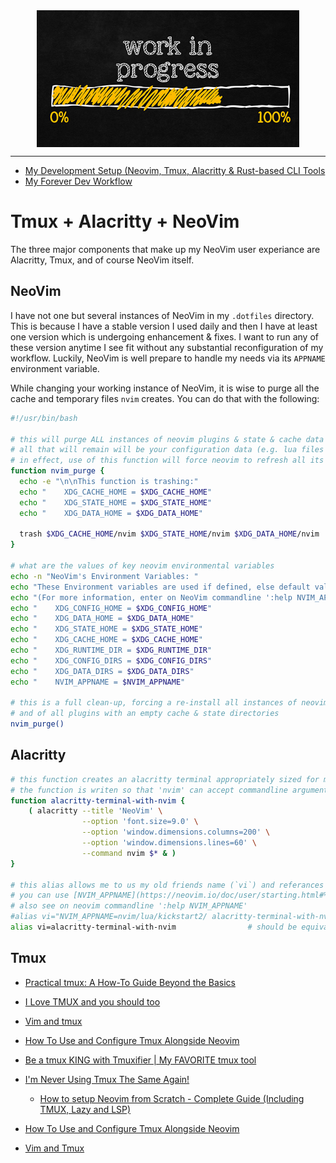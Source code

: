 <!--
Maintainer:   jeffskinnerbox@yahoo.com / www.jeffskinnerbox.me
Version:      0.0.1
-->

<div align="center">
<img src="https://raw.githubusercontent.com/jeffskinnerbox/blog/main/content/images/banners-bkgrds/work-in-progress.jpg" title="These materials require additional work and are not ready for general use." align="center" width=420px height=219px>
</div>

---------------

- [My Development Setup (Neovim, Tmux, Alacritty & Rust-based CLI Tools](https://www.youtube.com/watch?v=stCXFxC4OH0)
- [My Forever Dev Workflow](https://www.youtube.com/watch?v=_YaI2vDbk0o)


# Tmux + Alacritty + NeoVim

The three major components that make up my NeoVim user experiance are Alacritty, Tmux, and of course NeoVim itself.


## NeoVim

I have not one but several instances of NeoVim in my `.dotfiles` directory.
This is because I have a stable version I used daily
and then I have at least one version which is undergoing enhancement & fixes.
I want to run any of these version anytime I see fit without any substantial reconfiguration of my workflow.
Luckily, NeoVim is well prepare to handle my needs via its `APPNAME` environment variable.

While changing your working instance of NeoVim,
it is wise to purge all the cache and temporary files `nvim` creates.
You can do that with the following:

```bash
#!/usr/bin/bash

# this will purge ALL instances of neovim plugins & state & cache data from the systems of directory.
# all that will remain will be your configuration data (e.g. lua files that define your configurations)
# in effect, use of this function will force neovim to refresh all its plugins a new
function nvim_purge {
  echo -e "\n\nThis function is trashing:"
  echo "    XDG_CACHE_HOME = $XDG_CACHE_HOME"
  echo "    XDG_STATE_HOME = $XDG_STATE_HOME"
  echo "    XDG_DATA_HOME = $XDG_DATA_HOME"

  trash $XDG_CACHE_HOME/nvim $XDG_STATE_HOME/nvim $XDG_DATA_HOME/nvim
}

# what are the values of key neovim environmental variables
echo -n "NeoVim's Environment Variables: "
echo "These Environment variables are used if defined, else default values are used."
echo "(For more information, enter on NeoVim commandline ':help NVIM_APPNAME')"
echo "    XDG_CONFIG_HOME = $XDG_CONFIG_HOME"
echo "    XDG_DATA_HOME = $XDG_DATA_HOME"
echo "    XDG_STATE_HOME = $XDG_STATE_HOME"
echo "    XDG_CACHE_HOME = $XDG_CACHE_HOME"
echo "    XDG_RUNTIME_DIR = $XDG_RUNTIME_DIR"
echo "    XDG_CONFIG_DIRS = $XDG_CONFIG_DIRS"
echo "    XDG_DATA_DIRS = $XDG_DATA_DIRS"
echo "    NVIM_APPNAME = $NVIM_APPNAME"

# this is a full clean-up, forcing a re-install all instances of neovim
# and of all plugins with an empty cache & state directories
nvim_purge()
```


## Alacritty

```bash
# this function creates an alacritty terminal appropriately sized for my 'nvim' instance
# the function is writen so that 'nvim' can accept commandline arguments and run in the background
function alacritty-terminal-with-nvim {
    ( alacritty --title 'NeoVim' \
                --option 'font.size=9.0' \
                --option 'window.dimensions.columns=200' \
                --option 'window.dimensions.lines=60' \
                --command nvim $* & )
}

# this alias allows me to us my old friends name (`vi`) and referances the stable neovim executable via the provided path
# you can use [NVIM_APPNAME](https://neovim.io/doc/user/starting.html#%24NVIM_APPNAME) to maintain multiple configurations
# also see on neovim commandline ':help NVIM_APPNAME'
#alias vi="NVIM_APPNAME=nvim/lua/kickstart2/ alacritty-terminal-with-nvim"
alias vi=alacritty-terminal-with-nvim                # should be equivalent to - alias vi="NVIM_APPNAME=nvim/lua/active/ alacritty-terminal-with-nvim"
```


## Tmux

- [Practical tmux: A How-To Guide Beyond the Basics](https://www.youtube.com/watch?v=RmSvKKmLjGU)

- [I Love TMUX and you should too](https://www.youtube.com/watch?v=-B5VDp50daI)
- [Vim and tmux](https://www.youtube.com/playlist?list=PL-v3vdeWVEsXo87wHeVSP_x1KTX4G1l8Y)
- [How To Use and Configure Tmux Alongside Neovim](https://www.josean.com/posts/tmux-setup)
- [Be a tmux KING with Tmuxifier | My FAVORITE tmux tool](https://www.youtube.com/watch?v=ceRYL271cao)

- [I'm Never Using Tmux The Same Again!](https://www.youtube.com/watch?v=JFipv1_ycqU)

    - [How to setup Neovim from Scratch - Complete Guide (Including TMUX, Lazy and LSP)](https://www.youtube.com/watch?v=ZjMzBd1Dqz8)

- [How To Use and Configure Tmux Alongside Neovim](https://www.josean.com/posts/tmux-setup)
- [Vim and Tmux](https://www.youtube.com/playlist?list=PL-v3vdeWVEsXo87wHeVSP_x1KTX4G1l8Y)
